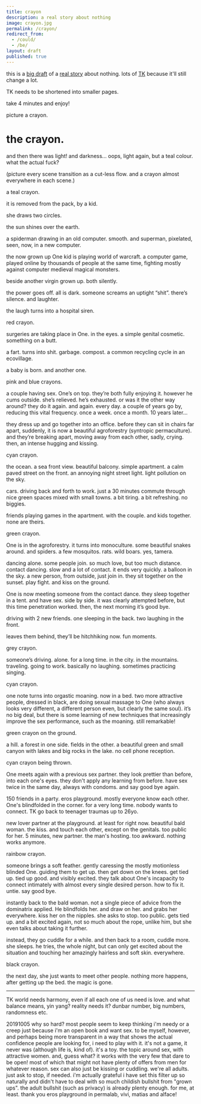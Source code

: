 ```yaml
---
title: crayon
description: a real story about nothing
image: crayon.jpg
permalink: /crayon/
redirect_from:
  - /could/
  - /be/
layout: draft
published: true
---
```


this is a [big draft](https://medium.com/@e339ab942529/3723dd82f169?sk=) of a [real story](/story) about nothing. lots of [TK](/TK) because it'll still change a lot.

TK needs to be shortened into smaller pages.

take 4 minutes and enjoy!

picture a crayon.

# the crayon.

and then there was light! and darkness… oops, light again, but a teal colour. what the actual fuck?

(picture every scene transition as a cut-less flow. and a crayon almost everywhere in each scene.)

a teal crayon.

it is removed from the pack, by a kid.

she draws two circles.

the sun shines over the earth.

a spiderman drawing in an old computer. smooth. and superman, pixelated, seen, now, in a new computer.

the now grown up One kid is playing world of warcraft. a computer game, played online by thousands of people at the same time, fighting mostly against computer medieval magical monsters.

beside another virgin grown up. both silently.

the power goes off. all is dark. someone screams an uptight “shit”. there’s silence. and laughter.

the laugh turns into a hospital siren.

red crayon.

surgeries are taking place in One. in the eyes. a simple genital cosmetic. something on a butt.

a fart. turns into shit. garbage. compost. a common recycling cycle in an ecovillage.

a baby is born. and another one.

pink and blue crayons.

a couple having sex. One’s on top. they’re both fully enjoying it. however he cums outside. she’s relieved. he’s exhausted. or was it the other way around? they do it again. and again. every day. a couple of years go by, reducing this vital frequency. once a week. once a month. 10 years later...

they dress up and go together into an office. before they can sit in chairs far apart, suddenly, it is now a beautiful agroforestry (syntropic permaculture). and they’re breaking apart, moving away from each other, sadly, crying. then, an intense hugging and kissing. 

cyan crayon.

the ocean. a sea front view. beautiful balcony. simple apartment. a calm paved street on the front. an annoying night street light. light pollution on the sky.

cars. driving back and forth to work. just a 30 minutes commute through nice green spaces mixed with small towns. a bit tiring. a bit refreshing. no biggies.

friends playing games in the apartment. with the couple. and kids together. none are theirs.

green crayon.

One is in the agroforestry. it turns into monoculture. some beautiful snakes around. and spiders. a few mosquitos. rats. wild boars. yes, tamera.

dancing alone. some people join. so much love, but too much distance. contact dancing. slow and a lot of contact. it ends very quickly. a balloon in the sky. a new person, from outside, just join in. they sit together on the sunset. play fight. and kiss on the ground.

One is now meeting someone from the contact dance. they sleep together in a tent. and have sex. side by side. it was clearly attempted before, but this time penetration worked. then, the next morning it’s good bye.

driving with 2 new friends. one sleeping in the back. two laughing in the front.

leaves them behind, they’ll be hitchhiking now. fun moments.

grey crayon.

someone’s driving. alone. for a long time. in the city. in the mountains. traveling. going to work. basically no laughing. sometimes practicing singing.

cyan crayon.

one note turns into orgastic moaning. now in a bed. two more attractive people, dressed in black, are doing sexual massage to One (who always looks very different, a different person even, but clearly the same soul). it’s no big deal, but there is some learning of new techniques that increasingly improve the sex performance, such as the moaning. still remarkable!

green crayon on the ground.

a hill. a forest in one side. fields in the other. a beautiful green and small canyon with lakes and big rocks in the lake. no cell phone reception.

cyan crayon being thrown.

One meets again with a previous sex partner. they look prettier than before, into each one's eyes. they don't apply any learning from before. have sex twice in the same day, always with condoms. and say good bye again.

150 friends in a party. eros playground. mostly everyone know each other. One's blindfolded in the corner. for a very long time. nobody wants to connect. TK go back to teenager traumas up to 26yo.

new lover partner at the playground. at least for right now. beautiful bald woman. the kiss. and touch each other, except on the genitals. too public for her. 5 minutes, new partner. the man's hosting. too awkward. nothing works anymore.

rainbow crayon.

someone brings a soft feather. gently caressing the mostly motionless blinded One. guiding them to get up. then get down on the knees. get tied up. tied up good. and visibly excited. they talk about One's incapacity to connect intimately with almost every single desired person. how to fix it. untie. say good bye.

instantly back to the bald woman. not a single piece of advice from the dominatrix applied. He blindfolds her. and draw on her. and grabs her everywhere. kiss her on the nipples. she asks to stop. too public. gets tied up. and a bit excited again, not so much about the rope, unlike him, but she even talks about taking it further.

instead, they go cuddle for a while. and then back to a room, cuddle more. she sleeps. he tries, the whole night, but can only get excited about the situation and touching her amazingly hairless and soft skin. everywhere.

black crayon.

the next day, she just wants to meet other people. nothing more happens, after getting up the bed. the magic is gone.

---
TK world needs harmony, even if all each one of us need is love. and what balance means, yin yang? reality needs it? dunbar number, big numbers, randomness etc.

20191005 why so hard? most people seem to keep thinking i'm needy or a creep just because i'm an open book and want sex. to be myself, however, and perhaps being more transparent in a way that shows the actual confidence people are looking for, i need to play with it. it's not a game, it never was (although life is, kind of). it's a toy. the topic around sex, with attractive women. and, guess what? it works with the very few that dare to be open! most of which that might not have plenty of offers from men for whatever reason. sex can also just be kissing or cuddling. we're all adults. just ask to stop, if needed. i'm actually grateful i have set this filter up so naturally and didn't have to deal with so much childish bullshit from "grown ups". the adult bullshit (such as privacy) is already plenty enough. for me, at least. thank you eros playground in permalab, vivi, matias and alface!
